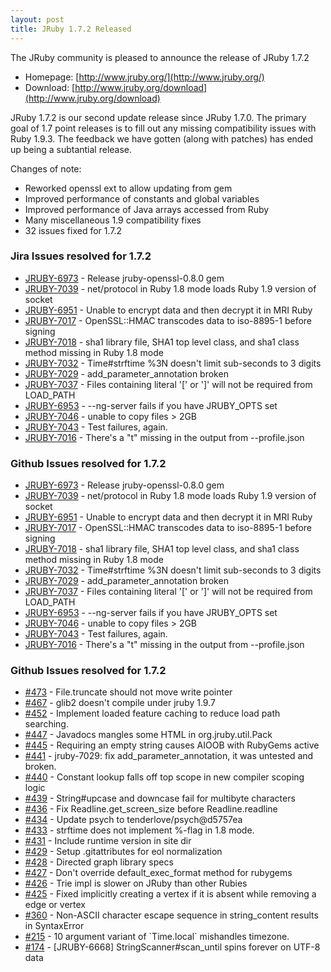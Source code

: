 ```yaml
---
layout: post
title: JRuby 1.7.2 Released
---
```

The JRuby community is pleased to announce the release of JRuby 1.7.2

- Homepage: [http://www.jruby.org/](http://www.jruby.org/)
- Download: [http://www.jruby.org/download](http://www.jruby.org/download)

JRuby 1.7.2 is our second update release since JRuby 1.7.0.  The primary goal of 1.7 point releases is to fill out any missing compatibility issues with Ruby 1.9.3.  The feedback we have gotten (along with patches) has ended up being a subtantial release.

Changes of note:
- Reworked openssl ext to allow updating from gem
- Improved performance of constants and global variables
- Improved performance of Java arrays accessed from Ruby
- Many miscellaneous 1.9 compatibility fixes
- 32 issues fixed for 1.7.2

### Jira Issues resolved for 1.7.2

<ul>
<li><a href="https://jira.codehaus.org/browse/JRUBY-6973">JRUBY-6973</a> - Release jruby-openssl-0.8.0 gem</li>
<li><a href="https://jira.codehaus.org/browse/JRUBY-7039">JRUBY-7039</a> - net/protocol in Ruby 1.8 mode loads Ruby 1.9 version of socket</li>
<li><a href="https://jira.codehaus.org/browse/JRUBY-6951">JRUBY-6951</a> - Unable to encrypt data and then decrypt it in MRI Ruby</li>
<li><a href="https://jira.codehaus.org/browse/JRUBY-7017">JRUBY-7017</a> - OpenSSL::HMAC transcodes data to iso-8895-1 before signing</li>
<li><a href="https://jira.codehaus.org/browse/JRUBY-7018">JRUBY-7018</a> - sha1 library file, SHA1 top level class, and sha1 class method missing in Ruby 1.8 mode</li>
<li><a href="https://jira.codehaus.org/browse/JRUBY-7032">JRUBY-7032</a> - Time#strftime %3N doesn't limit sub-seconds to 3 digits</li>
<li><a href="https://jira.codehaus.org/browse/JRUBY-7029">JRUBY-7029</a> - add_parameter_annotation broken</li>
<li><a href="https://jira.codehaus.org/browse/JRUBY-7037">JRUBY-7037</a> - Files containing literal '[' or ']' will not be required from LOAD_PATH</li>
<li><a href="https://jira.codehaus.org/browse/JRUBY-6953">JRUBY-6953</a> - --ng-server fails if you have JRUBY_OPTS set</li>
<li><a href="https://jira.codehaus.org/browse/JRUBY-7046">JRUBY-7046</a> - unable to copy files > 2GB</li>
<li><a href="https://jira.codehaus.org/browse/JRUBY-7043">JRUBY-7043</a> - Test failures, again.</li>
<li><a href="https://jira.codehaus.org/browse/JRUBY-7016">JRUBY-7016</a> - There's a "t" missing in the output from --profile.json</li>
</ul>


### Github Issues resolved for 1.7.2

<ul>
<li><a href="https://jira.codehaus.org/browse/JRUBY-6973">JRUBY-6973</a> - Release jruby-openssl-0.8.0 gem</li>
<li><a href="https://jira.codehaus.org/browse/JRUBY-7039">JRUBY-7039</a> - net/protocol in Ruby 1.8 mode loads Ruby 1.9 version of socket</li>
<li><a href="https://jira.codehaus.org/browse/JRUBY-6951">JRUBY-6951</a> - Unable to encrypt data and then decrypt it in MRI Ruby</li>
<li><a href="https://jira.codehaus.org/browse/JRUBY-7017">JRUBY-7017</a> - OpenSSL::HMAC transcodes data to iso-8895-1 before signing</li>
<li><a href="https://jira.codehaus.org/browse/JRUBY-7018">JRUBY-7018</a> - sha1 library file, SHA1 top level class, and sha1 class method missing in Ruby 1.8 mode</li>
<li><a href="https://jira.codehaus.org/browse/JRUBY-7032">JRUBY-7032</a> - Time#strftime %3N doesn't limit sub-seconds to 3 digits</li>
<li><a href="https://jira.codehaus.org/browse/JRUBY-7029">JRUBY-7029</a> - add_parameter_annotation broken</li>
<li><a href="https://jira.codehaus.org/browse/JRUBY-7037">JRUBY-7037</a> - Files containing literal '[' or ']' will not be required from LOAD_PATH</li>
<li><a href="https://jira.codehaus.org/browse/JRUBY-6953">JRUBY-6953</a> - --ng-server fails if you have JRUBY_OPTS set</li>
<li><a href="https://jira.codehaus.org/browse/JRUBY-7046">JRUBY-7046</a> - unable to copy files > 2GB</li>
<li><a href="https://jira.codehaus.org/browse/JRUBY-7043">JRUBY-7043</a> - Test failures, again.</li>
<li><a href="https://jira.codehaus.org/browse/JRUBY-7016">JRUBY-7016</a> - There's a "t" missing in the output from --profile.json</li>
</ul>


### Github Issues resolved for 1.7.2

<ul>
<li><a href="https://github.com/jruby/jruby/issues/473">#473</a> - File.truncate should not move write pointer</li>
<li><a href="https://github.com/jruby/jruby/issues/467">#467</a> - glib2 doesn't compile under jruby 1.9.7</li>
<li><a href="https://github.com/jruby/jruby/issues/452">#452</a> - Implement loaded feature caching to reduce load path searching.</li>
<li><a href="https://github.com/jruby/jruby/issues/447">#447</a> - Javadocs mangles some HTML in org.jruby.util.Pack</li>
<li><a href="https://github.com/jruby/jruby/issues/445">#445</a> - Requiring an empty string causes AIOOB with RubyGems active</li>
<li><a href="https://github.com/jruby/jruby/issues/441">#441</a> - jruby-7029: fix add_parameter_annotation, it was untested and broken.</li>
<li><a href="https://github.com/jruby/jruby/issues/440">#440</a> - Constant lookup falls off top scope in new compiler scoping logic</li>
<li><a href="https://github.com/jruby/jruby/issues/439">#439</a> - String#upcase and downcase fail for multibyte characters</li>
<li><a href="https://github.com/jruby/jruby/issues/436">#436</a> - Fix Readline.get_screen_size before Readline.readline</li>
<li><a href="https://github.com/jruby/jruby/issues/434">#434</a> - Update psych to tenderlove/psych@d5757ea </li>
<li><a href="https://github.com/jruby/jruby/issues/433">#433</a> - strftime does not implement %-flag in 1.8 mode.</li>
<li><a href="https://github.com/jruby/jruby/issues/431">#431</a> - Include runtime version in site dir</li>
<li><a href="https://github.com/jruby/jruby/issues/429">#429</a> - Setup .gitattributes for eol normalization</li>
<li><a href="https://github.com/jruby/jruby/issues/428">#428</a> - Directed graph library specs</li>
<li><a href="https://github.com/jruby/jruby/issues/427">#427</a> - Don't override default_exec_format method for rubygems</li>
<li><a href="https://github.com/jruby/jruby/issues/426">#426</a> - Trie impl is slower on JRuby than other Rubies</li>
<li><a href="https://github.com/jruby/jruby/issues/425">#425</a> - Fixed implicitly creating a vertex if it is absent while removing a edge or vertex</li>
<li><a href="https://github.com/jruby/jruby/issues/360">#360</a> - Non-ASCII character escape sequence in string_content results in SyntaxError</li>
<li><a href="https://github.com/jruby/jruby/issues/215">#215</a> - 10 argument variant of `Time.local` mishandles timezone.</li>
<li><a href="https://github.com/jruby/jruby/issues/174">#174</a> - [JRUBY-6668] StringScanner#scan_until spins forever on UTF-8 data</li>
</ul>
